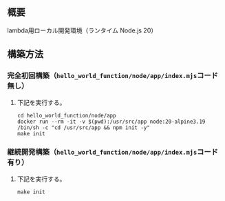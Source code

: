 ## 概要

lambda用ローカル開発環境（ランタイム Node.js 20）

## 構築方法

### 完全初回構築（`hello_world_function/node/app/index.mjs`コード無し）

1. 下記を実行する。

    ```
    cd hello_world_function/node/app
    docker run --rm -it -v $(pwd):/usr/src/app node:20-alpine3.19 /bin/sh -c "cd /usr/src/app && npm init -y"
    make init
    ```

### 継続開発構築（`hello_world_function/node/app/index.mjs`コード有り）

1. 下記を実行する。

    ```
    make init
    ```